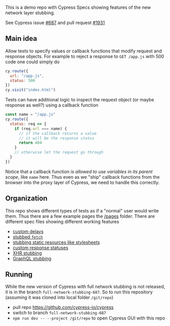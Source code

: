 This is a demo repo with Cypress Specs showing features of the new network layer stubbing.

See Cypress issue [#687](https://github.com/cypress-io/cypress/issues/687) and pull request [#1931](https://github.com/cypress-io/cypress/pull/1931/)

## Main idea

Allow tests to specify values or callback functions that modify request and response objects. For example to reject a response to `GET /app.js` with 500 code one could simply do

```js
cy.route({
  url: "/app.js",
  status: 500
})
cy.visit("index.html")
```

Tests can have additional logic to inspect the request object (or maybe response as well?) using a callback function

```js
const name = "/app.js"
cy.route({
  status: req => {
    if (req.url === name) {
      // if the callback returns a value
      // it will be the response status
      return 404
    }
    // otherwise let the request go through
  }
})
```

Notice that a callback function _is allowed to use variables in its parent scope_, like `name` here. Thus even as we "ship" callback functions from the browser into the proxy layer of Cypress, we need to handle this correctly.

## Organization

This repo shows different types of tests as if a "normal" user would write them. Thus there are a few example pages the [/pages](/pages) folder. There are different spec files showing different working features

- [custom delays](cypress/integration/delay-spec.js)
- [stubbed `fetch`](cypress/integration/fetch-spec.js)
- [stubbing static resources like stylesheets](cypress/integration/resource-spec.js)
- [custom response statuses](cypress/integration/status-spec.js)
- [XHR stubbing](cypress/integration/xhr-spec.js)
- [GraphQL stubbing](cypress/integration/graphql-spec.js)

## Running

While the new version of Cypress with full network stubbing is not released, it is in the branch `full-network-stubbing-687`. So to run this repository (assuming it was cloned into local folder `/git/repo`)

- pull repo https://github.com/cypress-io/cypress
- switch to branch `full-network-stubbing-687`
- `npm run dev -- --project /git/repo` to open Cypress GUI with this repo
